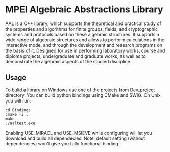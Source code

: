 MPEI Algebraic Abstractions Library
=====

AAL is a C++ library, which supports the theoretical and practical study of the properties and algorithms for finite groups, fields, and cryptographic systems and protocols based on these algebraic structures. It supports a wide range of algebraic structures and allows to perform calculations in the interactive mode, and through the development and research programs on the basis of it. Designed for use in performing laboratory works, course and diploma projects, undergraduate and graduate works, as well as to demonstrate the algebraic aspects of the studied discipline.

Usage
------------

To bulid a library on Windows use one of the projects from Dev_project directory. You can build python bindings using CMake and SWIG. On Unix you will run:

    cd Bindings
    cmake -i .
    make
    ./aaltest.exe

Enabling USE_MIRACL and USE_MSIEVE while configuring will let you download and build all dependecies. Note, default setting (without dependencies) won't give you fully functional binding.
